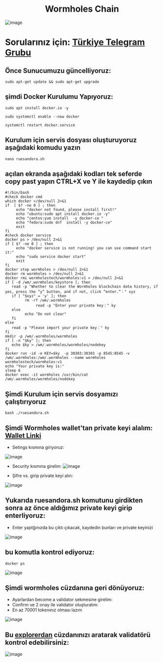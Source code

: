 <h1 align="center"> Wormholes Chain </h1>

![image](https://user-images.githubusercontent.com/101149671/193398451-1924bbed-747f-4493-a148-b9ee0837028e.png)

# Sorularınız için: [Türkiye Telegram Grubu](https://t.me/WormholesChainTurkish)

## Önce Sunucumuzu güncelliyoruz:
```
sudo apt-get update && sudo apt-get upgrade
```

## şimdi Docker Kurulumu Yapıyoruz:
```
sudo apt install docker.io -y
```

```
sudo systemctl enable --now docker
```

```
systemctl restart docker.service
```

## Kurulum için servis dosyası oluşturuyoruz aşağıdaki komudu yazın 
```
nano ruesandora.sh 
```
## açılan ekranda aşağıdaki kodları tek seferde copy past yapın CTRL+X ve Y ile kaydedip çıkın
```
#!/bin/bash
#check docker cmd
which docker >/dev/null 2>&1
if  [ $? -ne 0 ] ; then
     echo "docker not found, please install first!"
     echo "ubuntu:sudo apt install docker.io -y"
     echo "centos:yum install  -y docker-ce "
     echo "fedora:sudo dnf  install -y docker-ce"
     exit
fi
#check docker service
docker ps > /dev/null 2>&1
if [ $? -ne 0 ] ; then
     echo "docker service is not running! you can use command start it:"
     echo "sudo service docker start"
     exit
fi
docker stop wormholes > /dev/null 2>&1
docker rm wormholes > /dev/null 2>&1
docker rmi wormholestech/wormholes:v1 > /dev/null 2>&1
if [ -d /wm/.wormholes/keystore ]; then
   read -p "Whether to clear the Wormholes blockchain data history, if yes, press the “y” button, and if not, click “enter.”：" xyz
   if [ "$xyz" = 'y' ]; then
         rm -rf /wm/.wormholes
              read -p "Enter your private key：" ky
   else
         echo "Do not clear"
   fi
else
   read -p "Please import your private key：" ky
fi
mkdir -p /wm/.wormholes/wormholes
if [ -n "$ky" ]; then
   echo $ky > /wm/.wormholes/wormholes/nodekey
fi
docker run -id -e KEY=$ky  -p 30303:30303 -p 8545:8545 -v /wm/.wormholes:/wm/.wormholes --name wormholes wormholestech/wormholes:v1
echo "Your private key is:"
sleep 6
docker exec -it wormholes /usr/bin/cat /wm/.wormholes/wormholes/nodekey
```

## Şimdi Kurulum için servis dosyamızı çalıştırıyoruz
```
bash ./ruesandora.sh 
```

## Şimdi Wormholes wallet'tan private keyi alalım: [Wallet Linki](https://www.limino.com/#/wallet)

* Setings kısmına giriyoruz: 

![image](https://user-images.githubusercontent.com/101149671/193398695-a53afc57-c569-4af4-b370-98f3ee27c384.png)

* Security kısmına girelim:
![image](https://user-images.githubusercontent.com/101149671/193398742-413fb950-d0e5-4246-927a-e2e45421afb7.png)

* Şifre vs. girip private keyi alın:

![image](https://user-images.githubusercontent.com/101149671/193400080-9dae0666-a6cd-4530-aa60-aff8ad43f09f.png)

## Yukarıda ruesandora.sh komutunu girdikten sonra az önce aldığımız private keyi girip enterliyoruz:

* Enter yaptğınızda bu çıktı çıkacak, kaydedin bunları ve private keyinizi

![image](https://user-images.githubusercontent.com/101149671/193398861-76f7563c-98ff-448f-bb9c-43e5eefc2f77.png)

## bu komutla kontrol ediyoruz:
```
docker ps
```

![image](https://user-images.githubusercontent.com/101149671/193398899-5151d453-cfca-4d59-8754-7810dbfd2bf9.png)

## Şimdi wormholes cüzdanına geri dönüyoruz:

* Ayarlardan become a validator sekmesine girelim:
* Confirm ve 2 onay ile validator oluşturalım:
* En az 70001 tokenınız olması lazım

![image](https://user-images.githubusercontent.com/101149671/193398933-2aa343ca-dbb6-4015-87d8-e2a11fb9931e.png)


## Bu [explorerdan](https://www.wormholesscan.com/#/Validator) cüzdanınızı aratarak validatörü kontrol edebilirsiniz:

![image](https://user-images.githubusercontent.com/101149671/193398985-ce40edaa-a4b7-4dfb-9bd9-d9ab5ec5ea8d.png)

